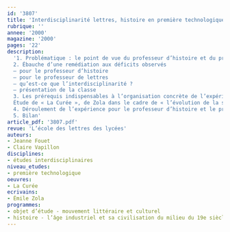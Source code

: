 ```yaml
---
id: '3807'
title: 'Interdisciplinarité lettres, histoire en première technologique'
rubrique: ''
annee: '2000'
magazine: '2000'
pages: '22'
description: 
  '1. Problématique : le point de vue du professeur d’histoire et du professeur de lettres
  2. Ébauche d’une remédiation aux déficits observés
  – pour le professeur d’histoire
  – pour le professeur de lettres
  – qu’est-ce que l’interdisciplinarité ?
  – présentation de la classe
  3. Les prérequis indispensables à l’organisation concrète de l’expérience pour le professeur d’histoire et pour le professeur de lettres
  Étude de « La Curée », de Zola dans le cadre de « l’évolution de la société française de 1850 à nos jours »…
  4. Déroulement de l’expérience pour le professeur d’histoire et le professeur de lettres
  5. Bilan'
article_pdf: '3807.pdf'
revue: 'L’école des lettres des lycées'
auteurs:
- Jeanne Fouet
- Claire Vapillon
disciplines:
- études interdisciplinaires
niveau_etudes:
- première technologique
oeuvres:
- La Curée
ecrivains:
- Émile Zola
programmes:
- objet d’étude - mouvement littéraire et culturel
- histoire - l’âge industriel et sa civilisation du milieu du 19e siècle à 1939
---
```

